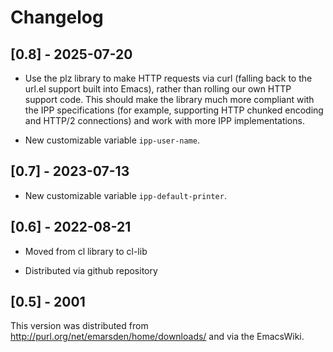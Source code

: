 # Changelog

## [0.8] - 2025-07-20

- Use the plz library to make HTTP requests via curl (falling back to the url.el support built into
  Emacs), rather than rolling our own HTTP support code. This should make the library much more
  compliant with the IPP specifications (for example, supporting HTTP chunked encoding and HTTP/2
  connections) and work with more IPP implementations.

- New customizable variable `ipp-user-name`.


## [0.7] - 2023-07-13

- New customizable variable `ipp-default-printer`.


## [0.6] - 2022-08-21

- Moved from cl library to cl-lib

- Distributed via github repository



## [0.5] - 2001

This version was distributed from http://purl.org/net/emarsden/home/downloads/
and via the EmacsWiki. 
